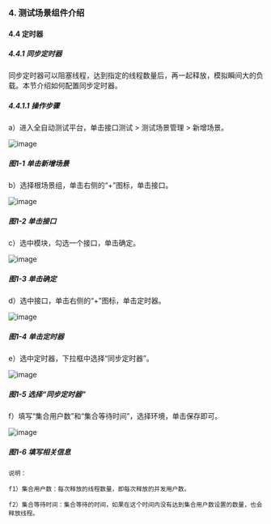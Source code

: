 ### 4. 测试场景组件介绍

#### 4.4 定时器

##### 4.4.1 同步定时器

同步定时器可以阻塞线程，达到指定的线程数量后，再一起释放，模拟瞬间大的负载。本节介绍如何配置同步定时器。

##### 4.4.1.1 操作步骤

a）进入全自动测试平台，单击接口测试 > 测试场景管理 > 新增场景。

![image](https://user-images.githubusercontent.com/79617492/192245379-609b09fa-12ea-4064-a1fe-9c5dea86ef28.png)

##### 图1-1 单击新增场景

b）选择根场景组，单击右侧的“+”图标，单击接口。

![image](https://user-images.githubusercontent.com/79617492/192245403-7a306bd1-a12e-4e12-bda9-61f18249a9d2.png)

##### 图1-2 单击接口

c）选中模块，勾选一个接口，单击确定。

![image](https://user-images.githubusercontent.com/79617492/192245421-604efa18-3810-4acc-8efc-f51828552c20.png)

##### 图1-3 单击确定

d）选中接口，单击右侧的“+”图标，单击定时器。

![image](https://user-images.githubusercontent.com/79617492/192245444-18b22b70-af00-4749-8bc7-1eec03a07e7a.png)

##### 图1-4 单击定时器

e）选中定时器，下拉框中选择“同步定时器”。

![image](https://user-images.githubusercontent.com/79617492/192245459-e1cc05e3-1d38-455f-86bd-c060b58cd6a8.png)

##### 图1-5 选择“同步定时器”

f）填写“集合用户数”和“集合等待时间”，选择环境，单击保存即可。

![image](https://user-images.githubusercontent.com/79617492/192245478-37751fd8-dd5c-4618-a0e1-256c6f3b4ff6.png)

##### 图1-6 填写相关信息

```
说明：

f1）集合用户数：每次释放的线程数量，即每次释放的并发用户数。

f2）集合等待时间：集合等待的时间，如果在这个时间内没有达到集合用户数设置的数量，也会释放线程。
```
